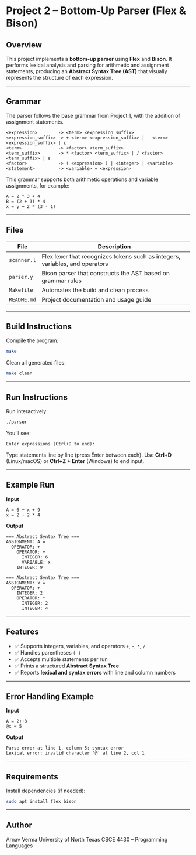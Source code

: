 # Project 2 – Bottom-Up Parser (Flex & Bison)

## Overview

This project implements a **bottom-up parser** using **Flex** and **Bison**.
It performs lexical analysis and parsing for arithmetic and assignment statements, producing an **Abstract Syntax Tree (AST)** that visually represents the structure of each expression.

---

## Grammar

The parser follows the base grammar from Project 1, with the addition of assignment statements.

```
<expression>        -> <term> <expression_suffix>
<expression_suffix> -> + <term> <expression_suffix> | - <term> <expression_suffix> | ε
<term>              -> <factor> <term_suffix>
<term_suffix>       -> * <factor> <term_suffix> | / <factor> <term_suffix> | ε
<factor>            -> ( <expression> ) | <integer> | <variable>
<statement>         -> <variable> = <expression>
```

This grammar supports both arithmetic operations and variable assignments, for example:

```
A = 2 * 3 + 4
B = (2 + 3) * 4
x = y + 2 * (3 - 1)
```

---

## Files

| File        | Description                                                                  |
| ----------- | ---------------------------------------------------------------------------- |
| `scanner.l` | Flex lexer that recognizes tokens such as integers, variables, and operators |
| `parser.y`  | Bison parser that constructs the AST based on grammar rules                  |
| `Makefile`  | Automates the build and clean process                                        |
| `README.md` | Project documentation and usage guide                                        |

---

## Build Instructions

Compile the program:

```bash
make
```

Clean all generated files:

```bash
make clean
```

---

## Run Instructions

Run interactively:

```bash
./parser
```

You’ll see:

```
Enter expressions (Ctrl+D to end):
```

Type statements line by line (press Enter between each).
Use **Ctrl+D** (Linux/macOS) or **Ctrl+Z + Enter** (Windows) to end input.

---

## Example Run

**Input**

```
A = 6 + x + 9
x = 2 + 2 * 4
```

**Output**

```
=== Abstract Syntax Tree ===
ASSIGNMENT: A =
  OPERATOR: +
    OPERATOR: +
      INTEGER: 6
      VARIABLE: x
    INTEGER: 9

=== Abstract Syntax Tree ===
ASSIGNMENT: x =
  OPERATOR: +
    INTEGER: 2
    OPERATOR: *
      INTEGER: 2
      INTEGER: 4
```

---

## Features

* ✅ Supports integers, variables, and operators `+`, `-`, `*`, `/`
* ✅ Handles parentheses `( )`
* ✅ Accepts multiple statements per run
* ✅ Prints a structured **Abstract Syntax Tree**
* ✅ Reports **lexical and syntax errors** with line and column numbers

---

## Error Handling Example

**Input**

```
A = 2++3
@x = 5
```

**Output**

```
Parse error at line 1, column 5: syntax error
Lexical error: invalid character '@' at line 2, col 1
```

---

## Requirements

Install dependencies (if needed):

```bash
sudo apt install flex bison
```

---

## Author

Arnav Verma
University of North Texas
CSCE 4430 – Programming Languages
